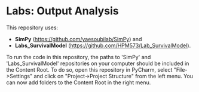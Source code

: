 # Labs: Output Analysis

This repository uses:
- **SimPy** (https://github.com/yaesoubilab/SimPy) and
- **Labs_SurvivalModel** (https://github.com/HPM573/Lab_SurvivalModel).

To run the code in this repository, the paths to 
'SimPy' and 'Labs_SurvivalModel' repositories on your computer should be included 
in the Content Root. 
To do so, open this repository in PyCharm, select "File->Settings" and 
click on "Project->Project Structure" from the left menu. 
You can now add folders to the Content Root in the right menu.
